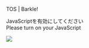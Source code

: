 TOS | Barkle!

JavaScriptを有効にしてください  
Please turn on your JavaScript

![](/static-assets/splash.png?1727636313096)